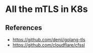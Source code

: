 # All the mTLS in K8s

## References

* https://github.com/denji/golang-tls
* https://github.com/cloudflare/cfssl
